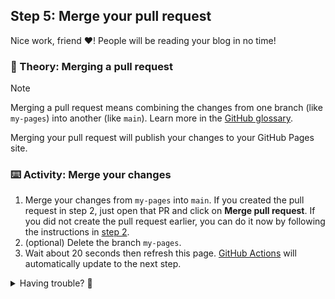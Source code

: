 ## Step 5: Merge your pull request

Nice work, friend :heart:! People will be reading your blog in no time!

### 📖 Theory: Merging a pull request

> [!NOTE]
> Merging a pull request means combining the changes from one branch (like `my-pages`) into another (like `main`). Learn more in the [GitHub glossary](https://docs.github.com/en/get-started/quickstart/github-glossary#merge).

Merging your pull request will publish your changes to your GitHub Pages site.

### ⌨️ Activity: Merge your changes

1. Merge your changes from `my-pages` into `main`. If you created the pull request in step 2, just open that PR and click on **Merge pull request**. If you did not create the pull request earlier, you can do it now by following the instructions in [step 2](./2-step.md).
1. (optional) Delete the branch `my-pages`.
1. Wait about 20 seconds then refresh this page. [GitHub Actions](https://docs.github.com/en/actions) will automatically update to the next step.

<details>
<summary>Having trouble? 🤷</summary><br/>

- If you don't see the merge button, make sure all required checks have passed.
- If you can't find your pull request, check that you created it in the correct branch.

</details>
